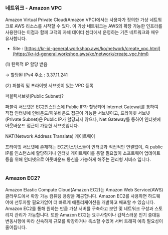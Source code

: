 ### 네트워크 - Amazon VPC
Amazon Virtual Private Cloud(Amazon VPC)에서는 사용자가 정의한 가상 네트워크로 AWS 리소스를 시작할 수 있다.  이 가상 네트워크는 AWS의 확장 가능한 인프라를 사용한다는 이점과 함께 고객의 자체 데이터 센터에서 운영하는 기존 네트워크와 매우 유사합니다.

- Site : [https://kr-id-general.workshop.aws/ko/network/create_vpc.html](https://kr-id-general.workshop.aws/ko/network/create_vpc.html)

(1) 탄력적 IP 할당 받음

 → 할당된 IPv4 주소 : 3.37.11.241

(2) 퍼블릭 및 프라이빗 서브넷이 있는 VPC 등록

퍼블릭서브넷(Public Subnet)?

퍼블릭 서브넷은 EC2인스턴스에 Public IP가 할당되어 Internet Gatewat를 통하여 직접 인터넷에 인바운드/아웃바운드 접근이 가능한 서브넷이고, 프라이빗 서브넷(Private Subnet)은 Public IP가 할당되지 않으나, Net Gateway를 통하여 인터넷에 아웃바운드 접근이 가능한 서브넷입니다.

NAT(Network Address Translate) 게이트웨이

프라이빗 서브넷에 존재하는 EC2인스턴스들이 인터넷과 직접적인 연결없이, 즉 public IP를 인스턴스에 할당하거나 인터넷 게이트웨이를 통할 필요없이 소프트웨어 업데이트 등을 위해 인터넷으로 아웃바운드 통신을 가능하게 해주는 관리형 서비스 입니다.
<br/><br/>


### Amazon EC2?
Amazon Elastic Compute Cloud(Amazon EC2)는 Amazon Web Service(AWS) 클라우드에서 확장 가능 컴퓨팅 용량을 제공합니다. Amazon EC2를 사용하면 하드웨어에 선투자할 필요가없어 더 빠르게 애플리케이션을 개발하고 배포할 수 있습니다. Amazon EC2를 통해 원하는 만큼 가상 서버를 구축하고 보안 및 네트워크 구성과 스토리지 관리가 가능합니다. 또한 Amazon EC2는 요구사항이나 갑작스러운 인기 증대등 변동사항에 따라 신속하게 규모를 확장하거나 축소할 수있어 서버 트래픽 예측 필요성이 줄어듭니다.

